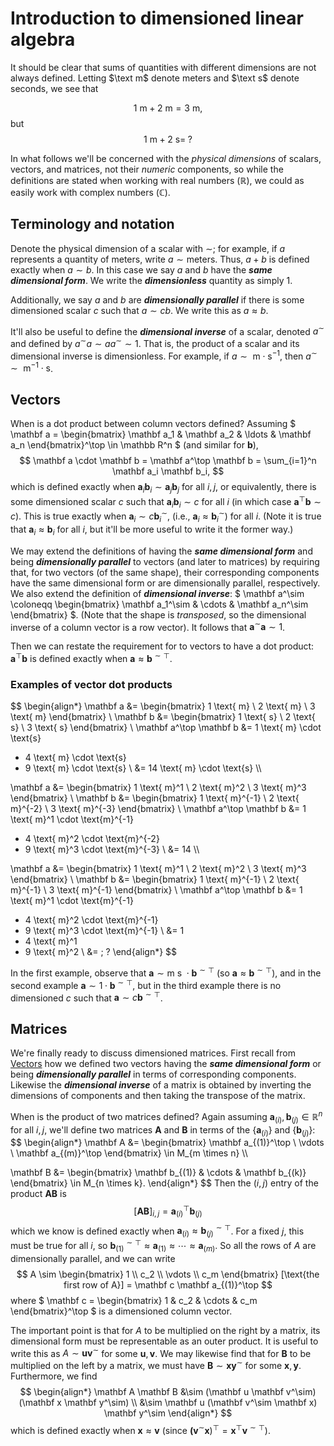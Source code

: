 # Introduction to dimensioned linear algebra

It should be clear that sums of quantities with different dimensions are not always defined.
Letting $\text m$ denote meters and $\text s$ denote seconds, we see that

$$
1 \text{ m} + 2 \text{ m} = 3 \text{ m},
$$
but
$$
1 \text{ m} + 2 \text{ s} = \;?
$$

In what follows we'll be concerned with the *physical dimensions* of scalars, vectors, and matrices, not their *numeric* components, so while the definitions are stated when working with real numbers $(\mathbb R)$, we could as easily work with complex numbers $(\mathbb C)$.

## Terminology and notation

Denote the physical dimension of a scalar with $\sim$;
for example, if $a$ represents a quantity of meters, write $a \sim \text{meters}$.
Thus, $a + b$ is defined exactly when $a \sim b$.
In this case we say $a$ and $b$ have the ***same dimensional form***.
We write the ***dimensionless*** quantity as simply $1$.

Additionally, we say $a$ and $b$ are ***dimensionally parallel*** if there is some dimensioned scalar $c$ such that $a \sim c b$.
We write this as $a \approx b$.

It'll also be useful to define the ***dimensional inverse*** of a scalar, denoted $a^\sim$ and defined by $a^\sim a \sim a a^\sim \sim 1$.
That is, the product of a scalar and its dimensional inverse is dimensionless.
For example, if $a \sim \text{ m} \cdot \text{s}^{-1}$, then $a^\sim \sim \text{ m}^{-1} \cdot \text{s}$.

## Vectors

When is a dot product between column vectors defined?
Assuming
$
\mathbf a
= \begin{bmatrix}
  \mathbf a_1 & \mathbf a_2 & \ldots & \mathbf a_n
\end{bmatrix}^\top
\in \mathbb R^n
$
(and similar for $\mathbf b$),
$$
\mathbf a \cdot \mathbf b
= \mathbf a^\top \mathbf b
= \sum_{i=1}^n \mathbf a_i \mathbf b_i,
$$
which is defined exactly when $\mathbf a_i \mathbf b_i \sim \mathbf a_j \mathbf b_j$ for all $i, j$, or equivalently, there is some dimensioned scalar $c$ such that $\mathbf a_i \mathbf b_i \sim c$ for all $i$ (in which case $\mathbf a^\top \mathbf b \sim c$).
This is true exactly when $\mathbf a_i \sim c \mathbf b_i^\sim$, (i.e., $\mathbf a_i \approx \mathbf b_i^\sim$) for all $i$.
(Note it is true that $\mathbf a_i \approx \mathbf b_i$ for all $i$, but it'll be more useful to write it the former way.)

We may extend the definitions of having the ***same dimensional form*** and being ***dimensionally parallel*** to vectors (and later to matrices) by requiring that, for two vectors (of the same shape), their corresponding components have the same dimensional form or are dimensionally parallel, respectively.
We also extend the definition of ***dimensional inverse***:
$
\mathbf a^\sim
\coloneqq \begin{bmatrix}
  \mathbf a_1^\sim & \cdots & \mathbf a_n^\sim
\end{bmatrix}
$.
(Note that the shape is *transposed*, so the dimensional inverse of a column vector is a row vector).
It follows that $\mathbf a^\sim \mathbf a \sim 1$.

Then we can restate the requirement for to vectors to have a dot product:
$\mathbf a^\top \mathbf b$ is defined exactly when $\mathbf a \approx \mathbf b^{\sim \top}$.

### Examples of vector dot products

$$
\begin{align*}
  \mathbf a
  &= \begin{bmatrix}
    1 \text{ m} \\ 2 \text{ m} \\ 3 \text{ m}
  \end{bmatrix} \\
  \mathbf b
  &= \begin{bmatrix}
    1 \text{ s} \\ 2 \text{ s} \\ 3 \text{ s}
  \end{bmatrix} \\
  \mathbf a^\top \mathbf b
  &= 1 \text{ m} \cdot \text{s}
  + 4 \text{ m} \cdot \text{s}
  + 9 \text{ m} \cdot \text{s} \\
  &= 14 \text{ m} \cdot \text{s} \\\\

  \mathbf a
  &= \begin{bmatrix}
    1 \text{ m}^1 \\ 2 \text{ m}^2 \\ 3 \text{ m}^3
  \end{bmatrix} \\
  \mathbf b
  &= \begin{bmatrix}
    1 \text{ m}^{-1} \\ 2 \text{ m}^{-2} \\ 3 \text{ m}^{-3}
  \end{bmatrix} \\
  \mathbf a^\top \mathbf b
  &= 1 \text{ m}^1 \cdot \text{m}^{-1}
  + 4 \text{ m}^2 \cdot \text{m}^{-2}
  + 9 \text{ m}^3 \cdot \text{m}^{-3} \\
  &= 14 \\\\

  \mathbf a
  &= \begin{bmatrix}
    1 \text{ m}^1 \\ 2 \text{ m}^2 \\ 3 \text{ m}^3
  \end{bmatrix} \\
  \mathbf b
  &= \begin{bmatrix}
    1 \text{ m}^{-1} \\ 2 \text{ m}^{-1} \\ 3 \text{ m}^{-1}
  \end{bmatrix} \\
  \mathbf a^\top \mathbf b
  &= 1 \text{ m}^1 \cdot \text{m}^{-1}
  + 4 \text{ m}^2 \cdot \text{m}^{-1}
  + 9 \text{ m}^3 \cdot \text{m}^{-1} \\
  &= 1
  + 4 \text{ m}^1
  + 9 \text{ m}^2 \\
  &= \; ?
\end{align*}
$$

In the first example, observe that $\mathbf a \sim \text{m s } \cdot \mathbf b^{\sim \top}$ (so $\mathbf a \approx \mathbf b^{\sim \top}$),
and in the second example $\mathbf a \sim 1 \cdot \mathbf b^{\sim \top}$, but in the third example there is no dimensioned $c$ such that $\mathbf a \sim c \mathbf b^{\sim \top}$.

## Matrices

We're finally ready to discuss dimensioned matrices.
First recall from [Vectors](#vectors) how we defined two vectors having the ***same dimensional form*** or being ***dimensionally parallel*** in terms of corresponding components.
Likewise the ***dimensional inverse*** of a matrix is obtained by inverting the dimensions of components and then taking the transpose of the matrix.

When is the product of two matrices defined?
Again assuming $\mathbf a_{(i)}, \mathbf b_{(j)} \in \mathbb R^n$ for all $i, j$, we'll define two matrices $\mathbf A$ and $\mathbf B$ in terms of the $\{\mathbf a_{(i)}\}$ and $\{\mathbf b_{(j)}\}$:
$$
\begin{align*}
  \mathbf A
  &= \begin{bmatrix}
    \mathbf a_{(1)}^\top \\
    \vdots \\
    \mathbf a_{(m)}^\top
  \end{bmatrix} \in M_{m \times n} \\\\

  \mathbf B
  &= \begin{bmatrix}
    \mathbf b_{(1)} & \cdots & \mathbf b_{(k)}
  \end{bmatrix} \in M_{n \times k}.
\end{align*}
$$
Then the $(i, j)$ entry of the product $\mathbf A \mathbf B$ is
$$
[\mathbf A \mathbf B]_{i, j} = \mathbf a_{(i)}^\top \mathbf b_{(j)}
$$
which we know is defined exactly when $\mathbf a_{(i)} \approx \mathbf b_{(j)}^{\sim \top}$.
For a fixed $j$, this must be true for all $i$, so $\mathbf b_{(1)}^{\sim \top} \approx \mathbf a_{(1)} \approx \cdots \approx \mathbf a_{(m)}$.
So all the rows of $A$ are dimensionally parallel, and we can write
$$
A
\sim \begin{bmatrix}
  1 \\ c_2 \\ \vdots \\ c_m
\end{bmatrix}
[\text{the first row of A}]
= \mathbf c \mathbf a_{(1)}^\top
$$
where
$
\mathbf c
= \begin{bmatrix}
  1 & c_2 & \cdots & c_m
\end{bmatrix}^\top
$
is a dimensioned column vector.

The important point is that for $A$ to be multiplied on the right by a matrix, its dimensional form must be representable as an outer product.
It is useful to write this as $A \sim \mathbf u \mathbf v^\sim$ for some $\mathbf u, \mathbf v$.
We may likewise find that for $\mathbf B$ to be multiplied on the left by a matrix, we must have $\mathbf B \sim \mathbf x \mathbf y^\sim$ for some $\mathbf x, \mathbf y$.
Furthermore, we find
$$
\begin{align*}
  \mathbf A \mathbf B
  &\sim (\mathbf u \mathbf v^\sim)(\mathbf x \mathbf y^\sim) \\
  &\sim \mathbf u (\mathbf v^\sim \mathbf x) \mathbf y^\sim
\end{align*}
$$
which is defined exactly when $\mathbf x \approx \mathbf v$ (since $\mathbf (\mathbf v^\sim \mathbf x)^\top = \mathbf x^\top \mathbf v^{\sim \top}$).

<!-- TODO: Cite book again. -->
